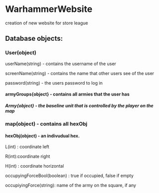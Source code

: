 # WarhammerWebsite
creation of new website for store league


## Database objects:
### User(object)
userName(string) - contains the username of the user

screenName(string) - contains the name that other users see of the user

password(string) - the users password to log in

#### armyGroups{object} - contains all armies that the user has

##### Army{object} - the baseline unit that is controlled by the player on the map




#### 


### map(object) - contains all hexObj
#### hexObj(object) - an indivudual hex. 
L(int) : coordinate left 

R(int):coordinate right 

H(int) : coordinate horizontal

occupyingForceBool(boolean) : true if occupied, false if empty

occupiyingForce(string): name of the army on the square, if any


